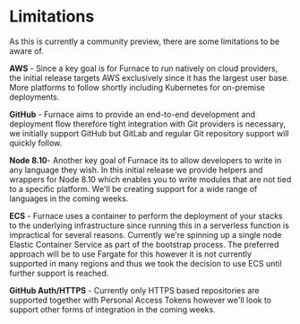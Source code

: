 # Limitations

As this is currently a community preview, there are some limitations to be aware of.

**AWS** - Since a key goal is for Furnace to run natively on cloud providers, the initial release targets AWS exclusively since it has the largest user base. More platforms to follow shortly including Kubernetes for on-premise deployments.

**GitHub** - Furnace aims to provide an end-to-end development and deployment flow therefore tight integration with Git providers is necessary, we initially support GitHub but GitLab and regular Git repository support will quickly follow.

**Node 8.10**- Another key goal of Furnace its to allow developers to write in any language they wish. In this initial release we provide helpers and wrappers for Node 8.10 which enables you to write modules that are not tied to a specific platform. We'll be creating support for a wide range of languages in the coming weeks.

**ECS** - Furnace uses a container to perform the deployment of your stacks to the underlying infrastructure since running this in a serverless function is impractical for several reasons. Currently we're spinning up a single node Elastic Container Service as part of the bootstrap process. The preferred approach will be to use Fargate for this however it is not currently supported in many regions and thus we took the decision to use ECS until further support is reached.

**GitHub Auth/HTTPS** - Currently only HTTPS based repositories are supported together with Personal Access Tokens however we'll look to support other forms of integration in the coming weeks.

